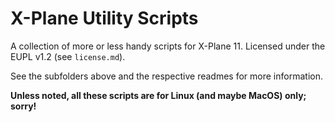 # X-Plane Utility Scripts
A collection of more or less handy scripts for X-Plane 11. Licensed under the EUPL v1.2 (see `license.md`).

See the subfolders above and the respective readmes for more information.

**Unless noted, all these scripts are for Linux (and maybe MacOS) only; sorry!**